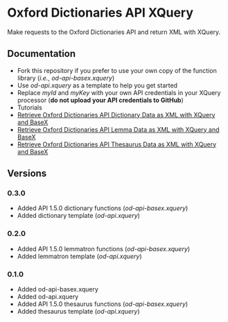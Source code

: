 # Oxford Dictionaries API XQuery
Make requests to the Oxford Dictionaries API and return XML with XQuery.

## Documentation
- Fork this repository if you prefer to use your own copy of the function library (*i.e.*, *od-api-basex.xquery*)
- Use *od-api.xquery* as a template to help you get started
 - Replace *myId* and *myKey* with your own API credentials in your XQuery processor (**do not upload your API credentials to GitHub**)
- Tutorials
 - [Retrieve Oxford Dictionaries API Dictionary Data as XML with XQuery and BaseX](https://www.steffanick.com/adam/blog/retrieve-oxford-dictionaries-api-dictionary-data-as-xml-with-xquery/)
 - [Retrieve Oxford Dictionaries API Lemma Data as XML with XQuery and BaseX](https://www.steffanick.com/adam/blog/retrieve-oxford-dictionaries-api-lemma-data-as-xml-with-xquery/)
 - [Retrieve Oxford Dictionaries API Thesaurus Data as XML with XQuery and BaseX](https://www.steffanick.com/adam/blog/retrieve-oxford-dictionaries-api-thesaurus-data-as-xml-with-xquery/)

## Versions
### 0.3.0
- Added API 1.5.0 dictionary functions (*od-api-basex.xquery*)
- Added dictionary template (*od-api.xquery*)

### 0.2.0
- Added API 1.5.0 lemmatron functions (*od-api-basex.xquery*)
- Added lemmatron template (*od-api.xquery*)

### 0.1.0
- Added od-api-basex.xquery
- Added od-api.xquery
- Added API 1.5.0 thesaurus functions (*od-api-basex.xquery*)
- Added thesaurus template (*od-api.xquery*)